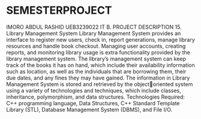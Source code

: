 # SEMESTERPROJECT
IMORO ABDUL RASHID
UEB3239022
IT B.
PROJECT DESCRIPTION
15. Library Management System
Library Management System provides an interface to register new users, check 
in, report generations, manage library resources and handle book checkout. 
Managing user accounts, creating reports, and monitoring library usage is extra 
functionality provided by the library management system. The library’s 
management system can keep track of the books it has on hand, which include 
their availability information such as location, as well as the individuals that are 
borrowing them, their due dates, and any fines they may have gained. The 
information in Library Management System is stored and retrieved by the objectoriented system using a variety of technologies and techniques, which include 
classes, inheritance, polymorphism, and data structures.
Technologies Required: C++ programming language, Data Structures, C++
Standard Template Library (STL), Database Management System (DBMS), and File
I/O.
